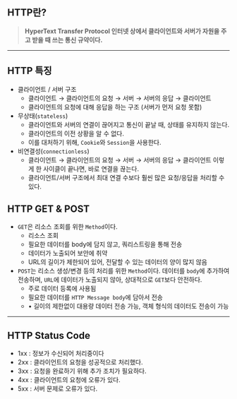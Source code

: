 ## HTTP란?

> ****HyperText Transfer Protocol
인터넷 상에서 클라이언트와 서버가 자원을 주고 받을 때 쓰는 통신 규약이다.****
>

---

## HTTP 특징

- 클라이언트 / 서버 구조
    - 클라이언트 → 클라이언트의 요청 → 서버 → 서버의 응답 → 클라이언트
    - 클라이언트의 요청에 대해 응답을 하는 구조 (서버가 먼저 요청 못함)
- 무상태(`stateless`)
    - 클라이언트와 서버의 연결이 끊어지고 통신이 끝날 때, 상태를 유지하지 않는다.
    - 클라이언트의 이전 상황을 알 수 없다.
    - 이를 대처하기 위해, `Cookie`와 `Session`을 사용한다.
- 비연결성(`connectionless`)
    - 클라이언트 → 클라이언트의 요청 → 서버 → 서버의 응답 → 클라이언트
      이렇게 한 사이클이 끝나면, 바로 연결을 끊는다.
    - 클라이언트/서버 구조에서 최대 연결 수보다 훨씬 많은 요청/응답을 처리할 수 있다.

## HTTP GET & POST

- `GET`은 리소스 조회를 위한 `Method`이다.
    - 리소스 조회
    - 필요한 데이터를 body에 담지 않고, 쿼리스트링을 통해 전송
    - 데이터가 노출되어 보안에 취약
    - URL의 길이가 제한되어 있어, 전달할 수 있는 데이터의 양이 많지 않음
- `POST`는 리소스 생성/변경 등의 처리를 위한 `Method`이다.
  데이터를 `body`에 추가하여 전송하며, `URL`에 데이터가 노출되지 않아, 상대적으로 `GET`보다 안전하다.
    - 주로 데이터 등록에 사용됨
    - 필요한 데이터를 `HTTP Message body`에 담아서 전송
    - • 길이의 제한없이 대용량 데이터 전송 가능, 객체 형식의 데이터도 전송이 가능

---

## **HTTP Status Code**

- 1xx : 정보가 수신되어 처리중이다
- 2xx : 클라이언트의 요청을 성공적으로 처리했다.
- 3xx : 요청을 완료하기 위해 추가 조치가 필요하다.
- 4xx : 클라이언트의 요청에 오류가 있다.
- 5xx : 서버 문제로 오류가 있다.